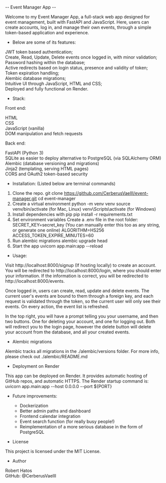 -- Event Manager App -- 

Welcome to my Event Manager App, a full-stack web app designed for event management, built with FastAPI and JavaScript. Here, users can create accounts, log in, and manage their own events, through a simple token-based application and experience.

 - Below are some of its features:

JWT token based authentication;  
Create, Read, Update, Delete events once logged in, with minor validation;   
Password hashing within the database;  
Active redirects based on login status, presence and validity of token;  
Token expiration handling;  
Alembic database migrations;  
Intuitive UI through JavaScript, HTML and CSS;  
Deployed and fully functional on Render.  

 - Stack:

Front end:  
  
  HTML  
  CSS  
  JavaScript (vanilla)  
  DOM manipulation and fetch requests  

Back end:  
  
  FastAPI (Python 3)  
  SQLite as easier to deploy alternative to PostgreSQL (via SQLAlchemy ORM)  
  Alembic (database versioning and migrations)  
  Jinja2 (templating, serving HTML pages)  
  CORS and OAuth2 token-based security  

 - Installation: (Listed below are terminal commands)

 1. Clone the repo. 
    git clone https://github.com/CerberusVaeIII/event-manager.git
    cd event-manager
 2. Create a virtual environment
    python -m venv venv
    source venv/bin/activate  (for Mac, Linux)
    venv\Scripts\activate     (for Windows)
 3. Install dependencies with pip
    pip install -r requirements.txt
 4. Set environment variables
    Create a .env file in the root folder:
    SECRET_KEY=secret_key (You can manually enter this too as any string, or generate one online)
    ALGORITHM=HS256
    ACCESS_TOKEN_EXPIRE_MINUTES=60
 5. Run alembic migrations
    alembic upgrade head
 6. Start the app
    uvicorn app.main:app --reload

 - Usage: 

Visit http://localhost:8000/signup (If hosting locally) to create an account.
You will be redirected to http://localhost:8000/login, where you should enter your information. If the information is correct,
you will be redirected to http://localhost:8000/events.

Once logged in, users can create, read, update and delete events. The current user's events are bound to them through a foreign key, and each request is validated through the token, so the current user will only see their events. On every action, the event list is refreshed. 

In the top right, you will have a prompt telling you your username, and then two buttons. One for deleting your account, and one for logging out. Both will redirect you to the login page, however the delete button will delete your account from the database, and all your created events.

 - Alembic migrations

Alembic tracks all migrations in the ./alembic/versions folder. For more info, please check out ./alembic/README.md

 - Deployment on Render

This app can be deployed on Render. It provides automatic hosting of GitHub repos, and automatic HTTPS. The Render startup command is:
uvicorn app.main:app --host 0.0.0.0 --port ${PORT}

 - Future improvements:

    - Dockerization
    - Better admin paths and dashboard
    - Frontend calendar integration
    - Event search function (for really busy people!)
    - Reimplementation of a more serious database in the form of PostgreSQL

 - License

This project is licensed under the MIT License.

 - Author

Robert Hatos  
GitHub: @CerberusVaeIII
